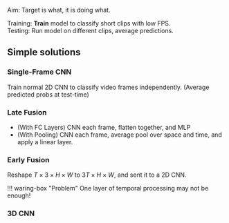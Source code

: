 
Aim: Target is what, it is doing what.

Training: **Train** model to classify short clips with low FPS.  
Testing: Run model on different clips, average predictions.

## Simple solutions

### Single-Frame CNN

Train normal 2D CNN to classify video frames independently. (Average predicted probs at test-time)

### Late Fusion

- (With FC Layers) CNN each frame, flatten together, and MLP
- (With Pooling) CNN each frame, average pool over space and time, and apply a linear layer.

### Early Fusion

Reshape $T \times 3 \times H \times W$ to $3T \times H \times W$, and sent it to a 2D CNN.

!!! waring-box "Problem"
    One layer of temporal processing may not be enough!

### 3D CNN



